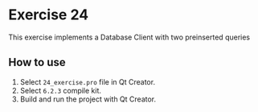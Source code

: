 # Exercise 24
This exercise implements a Database Client with two preinserted queries

## How to use
1. Select `24_exercise.pro` file in Qt Creator.
2. Select `6.2.3` compile kit.
3. Build and run the project with Qt Creator.